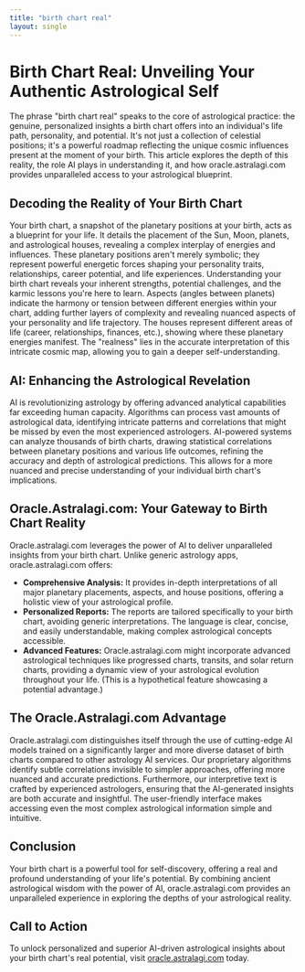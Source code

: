 ```yaml
---
title: "birth chart real"
layout: single
---
```


# Birth Chart Real: Unveiling Your Authentic Astrological Self

The phrase "birth chart real" speaks to the core of astrological practice: the genuine, personalized insights a birth chart offers into an individual's life path, personality, and potential.  It's not just a collection of celestial positions; it's a powerful roadmap reflecting the unique cosmic influences present at the moment of your birth. This article explores the depth of this reality, the role AI plays in understanding it, and how oracle.astralagi.com provides unparalleled access to your astrological blueprint.

## Decoding the Reality of Your Birth Chart

Your birth chart, a snapshot of the planetary positions at your birth, acts as a blueprint for your life. It details the placement of the Sun, Moon, planets, and astrological houses, revealing a complex interplay of energies and influences.  These planetary positions aren't merely symbolic; they represent powerful energetic forces shaping your personality traits, relationships, career potential, and life experiences.  Understanding your birth chart reveals your inherent strengths, potential challenges, and the karmic lessons you're here to learn. Aspects (angles between planets) indicate the harmony or tension between different energies within your chart, adding further layers of complexity and revealing nuanced aspects of your personality and life trajectory. The houses represent different areas of life (career, relationships, finances, etc.), showing where these planetary energies manifest.  The "realness" lies in the accurate interpretation of this intricate cosmic map, allowing you to gain a deeper self-understanding.

## AI: Enhancing the Astrological Revelation

AI is revolutionizing astrology by offering advanced analytical capabilities far exceeding human capacity.  Algorithms can process vast amounts of astrological data, identifying intricate patterns and correlations that might be missed by even the most experienced astrologers. AI-powered systems can analyze thousands of birth charts, drawing statistical correlations between planetary positions and various life outcomes, refining the accuracy and depth of astrological predictions. This allows for a more nuanced and precise understanding of your individual birth chart's implications.

## Oracle.Astralagi.com: Your Gateway to Birth Chart Reality

Oracle.astralagi.com leverages the power of AI to deliver unparalleled insights from your birth chart. Unlike generic astrology apps, oracle.astralagi.com offers:

* **Comprehensive Analysis:**  It provides in-depth interpretations of all major planetary placements, aspects, and house positions, offering a holistic view of your astrological profile.
* **Personalized Reports:**  The reports are tailored specifically to your birth chart, avoiding generic interpretations. The language is clear, concise, and easily understandable, making complex astrological concepts accessible.
* **Advanced Features:** Oracle.astralagi.com might incorporate advanced astrological techniques like progressed charts, transits, and solar return charts, providing a dynamic view of your astrological evolution throughout your life.  (This is a hypothetical feature showcasing a potential advantage.)

## The Oracle.Astralagi.com Advantage

Oracle.astralagi.com distinguishes itself through the use of cutting-edge AI models trained on a significantly larger and more diverse dataset of birth charts compared to other astrology AI services.  Our proprietary algorithms identify subtle correlations invisible to simpler approaches, offering more nuanced and accurate predictions.  Furthermore, our interpretive text is crafted by experienced astrologers, ensuring that the AI-generated insights are both accurate and insightful. The user-friendly interface makes accessing even the most complex astrological information simple and intuitive.

## Conclusion

Your birth chart is a powerful tool for self-discovery, offering a real and profound understanding of your life's potential. By combining ancient astrological wisdom with the power of AI, oracle.astralagi.com provides an unparalleled experience in exploring the depths of your astrological reality.

## Call to Action

To unlock personalized and superior AI-driven astrological insights about your birth chart's real potential, visit [oracle.astralagi.com](https://oracle.astralagi.com) today.